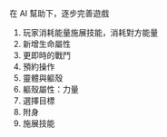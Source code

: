 在 AI 幫助下，逐步完善遊戲
1. 玩家消耗能量施展技能，消耗對方能量
2. 新增生命屬性
3. 更即時的戰鬥
4. 預約操作
5. 靈體與軀殼
6. 軀殼屬性：力量
7. 選擇目標
8. 附身
9. 施展技能
